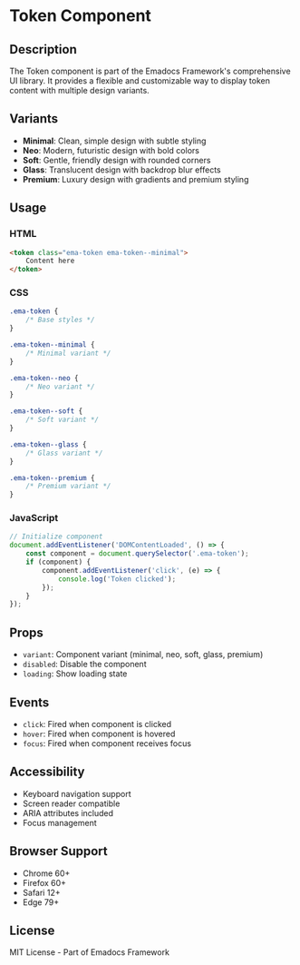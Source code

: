 # Token Component

## Description
The Token component is part of the Emadocs Framework's comprehensive UI library. It provides a flexible and customizable way to display token content with multiple design variants.

## Variants
- **Minimal**: Clean, simple design with subtle styling
- **Neo**: Modern, futuristic design with bold colors
- **Soft**: Gentle, friendly design with rounded corners
- **Glass**: Translucent design with backdrop blur effects
- **Premium**: Luxury design with gradients and premium styling

## Usage

### HTML
```html
<token class="ema-token ema-token--minimal">
    Content here
</token>
```

### CSS
```css
.ema-token {
    /* Base styles */
}

.ema-token--minimal {
    /* Minimal variant */
}

.ema-token--neo {
    /* Neo variant */
}

.ema-token--soft {
    /* Soft variant */
}

.ema-token--glass {
    /* Glass variant */
}

.ema-token--premium {
    /* Premium variant */
}
```

### JavaScript
```javascript
// Initialize component
document.addEventListener('DOMContentLoaded', () => {
    const component = document.querySelector('.ema-token');
    if (component) {
        component.addEventListener('click', (e) => {
            console.log('Token clicked');
        });
    }
});
```

## Props
- `variant`: Component variant (minimal, neo, soft, glass, premium)
- `disabled`: Disable the component
- `loading`: Show loading state

## Events
- `click`: Fired when component is clicked
- `hover`: Fired when component is hovered
- `focus`: Fired when component receives focus

## Accessibility
- Keyboard navigation support
- Screen reader compatible
- ARIA attributes included
- Focus management

## Browser Support
- Chrome 60+
- Firefox 60+
- Safari 12+
- Edge 79+

## License
MIT License - Part of Emadocs Framework
